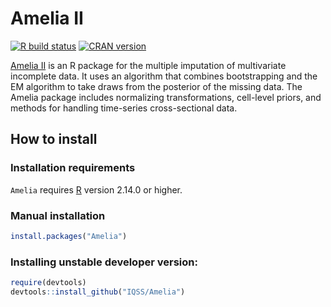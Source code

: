 # Amelia II


 <!-- badges: start -->
  [![R build status](https://github.com/IQSS/Amelia/workflows/R-CMD-check/badge.svg)](https://github.com/IQSS/Amelia/actions)
  [![CRAN
version](http://www.r-pkg.org/badges/version/Amelia)](https://cran.r-project.org/package=Amelia)

  <!-- badges: end -->


[Amelia II][] is an R package for the multiple imputation of multivariate incomplete data. It uses an algorithm that combines bootstrapping and the EM algorithm to take draws from the posterior of the missing data. The Amelia package includes normalizing transformations, cell-level priors, and methods for handling time-series cross-sectional data. 

## How to install

### Installation requirements
`Amelia` requires [R][] version 2.14.0 or higher. 

### Manual installation
```R
install.packages("Amelia")
```

### Installing unstable developer version:

```R
require(devtools)
devtools::install_github("IQSS/Amelia")
```

[Amelia II]: http://gking.harvard.edu/amelia
[R]: https://cran.r-project.org
